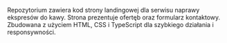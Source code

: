 Repozytorium zawiera kod strony landingowej dla serwisu naprawy ekspresów do kawy. Strona prezentuje ofertęb oraz formularz kontaktowy. Zbudowana z użyciem HTML, CSS i TypeScript dla szybkiego działania i responsywności.